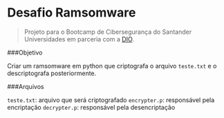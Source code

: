# Desafio Ramsomware

> Projeto para o Bootcamp de Cibersegurança do Santander Universidades em parceria com a [DIO](https://www.dio.me/).

###Objetivo

Criar um ramsomware em python que criptografa o arquivo ``teste.txt`` e o descriptografa posteriormente.

###Arquivos

``teste.txt``: arquivo que será criptografado
``encrypter.p``: responsável pela encriptação
``decrypter.p``: responsável pela desencriptação